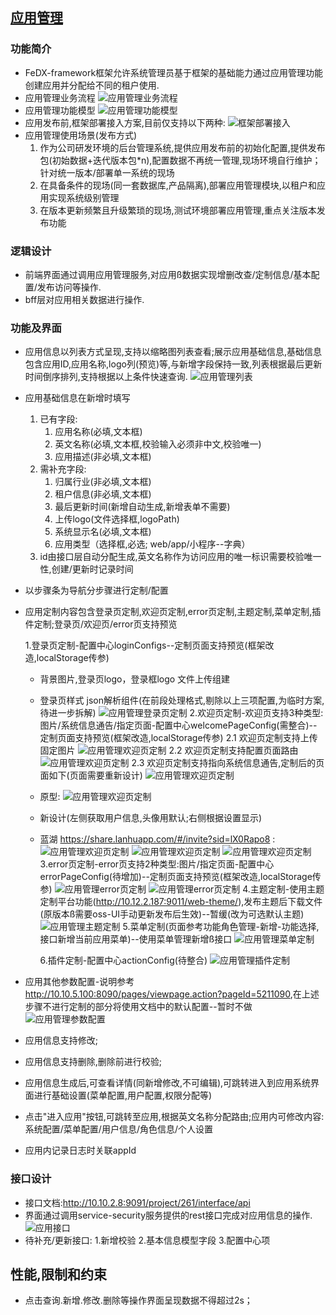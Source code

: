 ## [应用管理]()

### **功能简介**

- FeDX-framework框架允许系统管理员基于框架的基础能力通过应用管理功能创建应用并分配给不同的租户使用.
- 应用管理业务流程
  ![应用管理业务流程](../images/modules/应用管理流程.png)
- 应用管理功能模型
  ![应用管理功能模型](../images/modules/应用管理功能模型.png)
- 应用发布前,框架部署接入方案,目前仅支持以下两种:
  ![框架部署接入](../images/modules/框架使用（部署接入）.png)
- 应用管理使用场景(发布方式)
    1. 作为公司研发环境的后台管理系统,提供应用发布前的初始化配置,提供发布包(初始数据+迭代版本包*n),配置数据不再统一管理,现场环境自行维护；针对统一版本/部署单一系统的现场
    2. 在具备条件的现场(同一套数据库,产品隔离),部署应用管理模块,以租户和应用实现系统级别管理
    3. 在版本更新频繁且升级繁琐的现场,测试环境部署应用管理,重点关注版本发布功能

### **逻辑设计**

- 前端界面通过调用应用管理服务,对应用ß数据实现增删改查/定制信息/基本配置/发布访问等操作.
- bff层对应用相关数据进行操作.

### **功能及界面**

- 应用信息以列表方式呈现,支持以缩略图列表查看;展示应用基础信息,基础信息包含应用ID,应用名称,logo列(预览)等,与新增字段保持一致,列表根据最后更新时间倒序排列,支持根据以上条件快速查询.
  ![应用管理列表](../images/modules/应用管理-列表.png)
- 应用基础信息在新增时填写
    1. 已有字段:
        1. 应用名称(必填,文本框)
        2. 英文名称(必填,文本框,校验输入必须非中文,校验唯一)
        3. 应用描述(非必填,文本框)
    2. 需补充字段:
        1. 归属行业(非必填,文本框)
        2. 租户信息(非必填,文本框)
        3. 最后更新时间(新增自动生成,新增表单不需要)
        4. 上传logo(文件选择框,logoPath)
        5. 系统显示名(必填,文本框)
        6. 应用类型（选择框,必选; web/app/小程序--字典）
    3. id由接口层自动分配生成,英文名称作为访问应用的唯一标识需要校验唯一性,创建/更新时记录时间
- 以步骤条为导航分步骤进行定制/配置
- 应用定制内容包含登录页定制,欢迎页定制,error页定制,主题定制,菜单定制,插件定制;登录页/欢迎页/error页支持预览

    1.登录页定制-配置中心loginConfigs--定制页面支持预览(框架改造,localStorage传参)
  - 背景图片,登录页logo，登录框logo 文件上传组建
  - 登录页样式  json解析组件(在前段处理格式,剔除以上三项配置,为临时方案,待进一步拆解)
  ![应用管理登录页定制](../images/modules/应用管理-登录页定制.png)
    2.欢迎页定制-欢迎页支持3种类型:图片/系统信息通告/指定页面-配置中心welcomePageConfig(需整合)--定制页面支持预览(框架改造,localStorage传参)
    2.1 欢迎页定制支持上传固定图片
  ![应用管理欢迎页定制](../images/modules/应用管理-欢迎页定制-1.png)
    2.2 欢迎页定制支持配置页面路由
  ![应用管理欢迎页定制](../images/modules/应用管理-欢迎页定制-3.png)
    2.3 欢迎页定制支持指向系统信息通告,定制后的页面如下(页面需要重新设计)
  ![应用管理欢迎页定制](../images/modules/应用管理-欢迎页定制-2.png)
  - 原型:
  ![应用管理欢迎页定制](../images/modules/应用管理-欢迎页定制-系统信息通告.png)
  - 新设计(左侧获取用户信息,头像用默认;右侧根据设置显示)
  - 蓝湖 <https://share.lanhuapp.com/#/invite?sid=lX0Rapo8> :
  ![应用管理欢迎页定制](../images/modules/应用管理-欢迎页定制-系统信息通告new1.jpg)
  ![应用管理欢迎页定制](../images/modules/应用管理-欢迎页定制-系统信息通告new2.jpg)
  ![应用管理欢迎页定制](../images/modules/应用管理-欢迎页定制-系统信息通告new3.jpg)
    3.error页定制-error页支持2种类型:图片/指定页面-配置中心errorPageConfig(待增加)--定制页面支持预览(框架改造,localStorage传参)
  ![应用管理error页定制](../images/modules/应用管理-error页定制-1.png)
  ![应用管理error页定制](../images/modules/应用管理-error页定制-2.png)
    4.主题定制-使用主题定制平台功能(<http://10.12.2.187:9011/web-theme/>),发布主题后下载文件(原版本ß需要oss-UI手动更新发布后生效)--暂缓(改为可选默认主题)
  ![应用管理主题定制](../images/modules/应用管理-主题定制.png)
    5.菜单定制(页面参考功能角色管理-新增-功能选择,接口新增当前应用菜单)--使用菜单管理新增ß接口
  ![应用管理菜单定制](../images/modules/应用管理-菜单定制.png)

    6.插件定制-配置中心actionConfig(待整合)
  ![应用管理插件定制](../images/modules/应用管理-插件定制.png)
- 应用其他参数配置-说明参考<http://10.10.5.100:8090/pages/viewpage.action?pageId=5211090>,在上述步骤不进行定制的部分将使用文档中的默认配置--暂时不做
  ![应用管理参数配置](../images/modules/应用管理-参数配置.png)

- 应用信息支持修改;
- 应用信息支持删除,删除前进行校验;
- 应用信息生成后,可查看详情(同新增修改,不可编辑),可跳转进入到应用系统界面进行基础设置(菜单配置,用户配置,权限分配等)
- 点击"进入应用"按钮,可跳转至应用,根据英文名称分配路由;应用内可修改内容:系统配置/菜单配置/用户信息/角色信息/个人设置
- 应用内记录日志时关联appId

### **接口设计**

- 接口文档:<http://10.10.2.8:9091/project/261/interface/api>
- 界面通过调用service-security服务提供的rest接口完成对应用信息的操作.
  ![应用接口](../images/modules/应用管理-接口列表.png)
- 待补充/更新接口:
    1.新增校验
    2.基本信息模型字段
    3.配置中心项

## **性能,限制和约束**

- 点击查询.新增.修改.删除等操作界面呈现数据不得超过2s；
